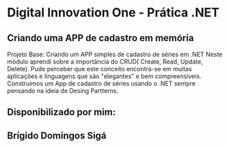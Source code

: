 # Digital Innovation One - Prática .NET

## Criando uma APP de cadastro em memória
Projeto Base: Criando um APP simples de cadastro de séries em .NET
Neste módulo aprendi sobre a importância do CRUD( Create, Read, Update, Delete). 
Pude perceber que este conceito encontra-se em muitas aplicações e linguagens que são "elegantes" e bem compreensíveis. Construímos um App de cadastro de séries usando o .NET sempre pensando na ideia de Desing Partterns.

## Disponibilizado por mim:
## Brígido Domingos Sigá

